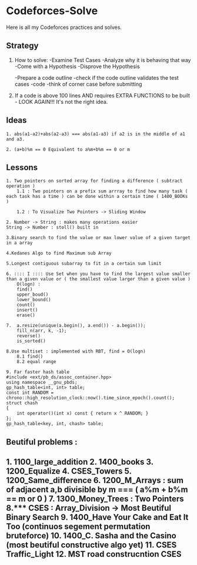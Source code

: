 # Codeforces-Solve

Here is all my Codeforces practices and solves.

## Strategy
1. How to solve:
    -Examine Test Cases
    -Analyze why it is behaving that way
    -Come with a Hypothesis
    -Disprove the Hypothesis
    
    -Prepare a code outline
    -check if the code outline validates the test cases
    -code
    -think of corner case before submitting 

2. If a code is above 100 lines AND requires EXTRA FUNCTIONS to be built - LOOK AGAIN!!! It's not the right idea.



## Ideas 

    1. abs(a1-a2)+abs(a2-a3) === abs(a1-a3) if a2 is in the middle of a1 and a3.
    
    2. (a+b)%m == 0 Equivalent to a%m+b%m == 0 or m



## Lessons

    1. Two pointers on sorted array for finding a difference ( subtract operation )
        1.1 : Two pointers on a prefix sum arrray to find how many task ( each task has a time ) can be done within a certain time ( 1400_BOOKs )
        
        1.2 : To Visualize Two Pointers -> Sliding Window

    2. Number -> String : makes many operations easier
    String -> Number : stoll() built in

    3.Binary search to find the value or max lower value of a given target in a array

    4.Kedanes Algo to find Maximum sub Array

    5.Longest contiguous subarray to fit in a certain sum limit

    6. :::: I :::: Use Set when you have to find the largest value smaller than a given value or ( the smallest value larger than a given value )
        O(logn) :
        find()
        upper_boud()
        lower_bound()
        count()
        insert()
        erase()

    7.  a.resize(unique(a.begin(), a.end()) - a.begin());
        fill_n(arr, k, -1);
        reverse()
        is_sorted()

    8.Use multiset : implemented with RBT, find = O(logn)
        8.1 find()
        8.2 equal range

    9. Far faster hash table
    #include <ext/pb_ds/assoc_container.hpp>
    using namespace __gnu_pbds;
    gp_hash_table<int, int> table;
    const int RANDOM = chrono::high_resolution_clock::now().time_since_epoch().count();
    struct chash
    {
        int operator()(int x) const { return x ^ RANDOM; }
    };
    gp_hash_table<key, int, chash> table;



<h2>Beutiful problems :<h2>
1. 1100_large_addition
2. 1400_books
3. 1200_Equalize
4. CSES_Towers
5. 1200_Same_difference
6. 1200_M_Arrays : sum of adjacent a,b divisible by m === ( a%m + b%m == m or 0 )
7. 1300_Money_Trees : Two Pointers
8.*** CSES : Array_Division -> Most Beutiful Binary Search 
9. 1400_Have Your Cake and Eat It Too (continuos segement permutation bruteforce)
10. 1400_C. Sasha and the Casino (most beutiful constructive algo yet)
11. CSES Traffic_Light
12. MST road construcntion CSES
